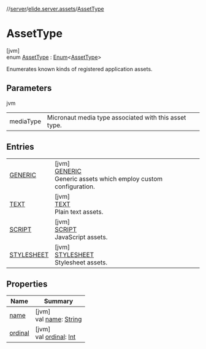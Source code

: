 //[server](../../../index.md)/[elide.server.assets](../index.md)/[AssetType](index.md)

# AssetType

[jvm]\
enum [AssetType](index.md) : [Enum](https://kotlinlang.org/api/latest/jvm/stdlib/kotlin/-enum/index.html)&lt;[AssetType](index.md)&gt; 

Enumerates known kinds of registered application assets.

## Parameters

jvm

| | |
|---|---|
| mediaType | Micronaut media type associated with this asset type. |

## Entries

| | |
|---|---|
| [GENERIC](-g-e-n-e-r-i-c/index.md) | [jvm]<br>[GENERIC](-g-e-n-e-r-i-c/index.md)<br>Generic assets which employ custom configuration. |
| [TEXT](-t-e-x-t/index.md) | [jvm]<br>[TEXT](-t-e-x-t/index.md)<br>Plain text assets. |
| [SCRIPT](-s-c-r-i-p-t/index.md) | [jvm]<br>[SCRIPT](-s-c-r-i-p-t/index.md)<br>JavaScript assets. |
| [STYLESHEET](-s-t-y-l-e-s-h-e-e-t/index.md) | [jvm]<br>[STYLESHEET](-s-t-y-l-e-s-h-e-e-t/index.md)<br>Stylesheet assets. |

## Properties

| Name | Summary |
|---|---|
| [name](-s-t-y-l-e-s-h-e-e-t/index.md#-372974862%2FProperties%2F-1343588467) | [jvm]<br>val [name](-s-t-y-l-e-s-h-e-e-t/index.md#-372974862%2FProperties%2F-1343588467): [String](https://kotlinlang.org/api/latest/jvm/stdlib/kotlin/-string/index.html) |
| [ordinal](-s-t-y-l-e-s-h-e-e-t/index.md#-739389684%2FProperties%2F-1343588467) | [jvm]<br>val [ordinal](-s-t-y-l-e-s-h-e-e-t/index.md#-739389684%2FProperties%2F-1343588467): [Int](https://kotlinlang.org/api/latest/jvm/stdlib/kotlin/-int/index.html) |
